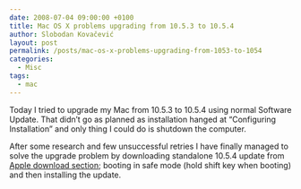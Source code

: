 ```yaml
---
date: 2008-07-04 09:00:00 +0100
title: Mac OS X problems upgrading from 10.5.3 to 10.5.4
author: Slobodan Kovačević
layout: post
permalink: /posts/mac-os-x-problems-upgrading-from-1053-to-1054
categories:
  - Misc
tags:
  - mac
---
```

Today I tried to upgrade my Mac from 10.5.3 to 10.5.4 using normal Software Update. That didn&#8217;t go as planned as installation hanged at &#8220;Configuring Installation&#8221; and only thing I could do is shutdown the computer.

After some research and few unsuccessful retries I have finally managed to solve the upgrade problem by downloading standalone 10.5.4 update from [Apple download section][1]; booting in safe mode (hold shift key when booting) and then installing the update.

[1]: http://www.apple.com/support/downloads/ "Download Apple Mac OS X update"
